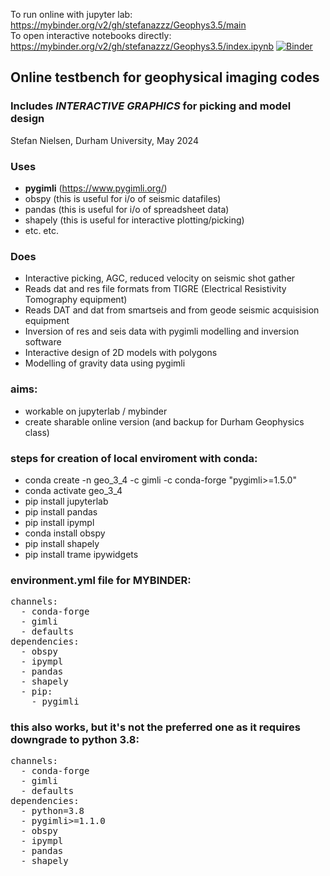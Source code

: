 To run online with jupyter lab:<br>
https://mybinder.org/v2/gh/stefanazzz/Geophys3.5/main<br>
To open interactive notebooks directly:<br>
https://mybinder.org/v2/gh/stefanazzz/Geophys3.5/index.ipynb
[![Binder](https://mybinder.org/badge_logo.svg)](https://mybinder.org/v2/gh/stefanazzzr/Geophys_3.5/master?filepath=index.ipynb)

## Online testbench for geophysical imaging codes
### Includes *INTERACTIVE GRAPHICS* for picking and model design
Stefan Nielsen, Durham University, May 2024

### Uses
   - **pygimli** (https://www.pygimli.org/)
   - obspy (this is useful for i/o of seismic datafiles)
   - pandas (this is useful for i/o of spreadsheet data)
   - shapely (this is useful for interactive plotting/picking) 
   - etc. etc.
     
### Does
  - Interactive picking, AGC, reduced velocity on seismic shot gather
  - Reads dat and res file formats from TIGRE (Electrical Resistivity Tomography equipment)
  - Reads DAT and dat from smartseis and from geode seismic acquisision equipment
  - Inversion of res and seis data with pygimli modelling and inversion software
  - Interactive design of 2D models with polygons
  - Modelling of gravity data using pygimli
    
### aims:
- workable on jupyterlab / mybinder
- create sharable online version (and backup for Durham Geophysics class)
  
### steps for creation of local enviroment with conda:
-  conda create -n geo_3_4 -c gimli -c conda-forge "pygimli>=1.5.0"
-  conda activate geo_3_4
-  pip install jupyterlab
-  pip install pandas
-  pip install ipympl
-  conda install obspy
-  pip install shapely
-  pip install trame ipywidgets

### environment.yml file for MYBINDER:
<pre>
channels:
  - conda-forge
  - gimli
  - defaults
dependencies:
  - obspy
  - ipympl
  - pandas
  - shapely
  - pip:
    - pygimli
</pre>

### this also works, but it's not the preferred one as it requires downgrade to python 3.8: 
<pre>
channels:
  - conda-forge
  - gimli
  - defaults
dependencies:
  - python=3.8
  - pygimli>=1.1.0
  - obspy
  - ipympl
  - pandas
  - shapely
</pre>  
